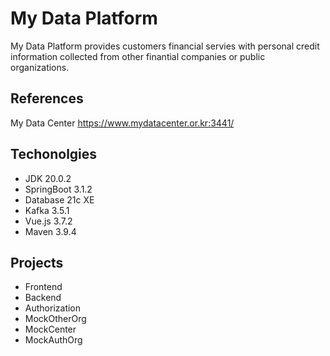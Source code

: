 # My Data Platform
My Data Platform provides customers financial servies with personal credit information collected from other finantial companies or public organizations. 

## References
My Data Center <https://www.mydatacenter.or.kr:3441/>

## Techonolgies
- JDK 20.0.2
- SpringBoot 3.1.2
- Database 21c XE
- Kafka 3.5.1
- Vue.js 3.7.2
- Maven 3.9.4

## Projects
- Frontend
- Backend
- Authorization
- MockOtherOrg
- MockCenter
- MockAuthOrg
